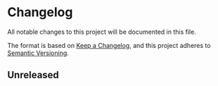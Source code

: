 # Changelog

All notable changes to this project will be documented in this file.

The format is based on [Keep a Changelog](https://keepachangelog.com/en/1.0.0/),
and this project adheres to [Semantic Versioning](https://semver.org/spec/v2.0.0.html).

## Unreleased

[Unreleased]: https://github.com/rokwire/rokwire-sdk-go/compare/v1.0.0....HEAD
[1.0.0]: https://github.com/rokwire/rokwire-sdk-go/tree/v1.0.0